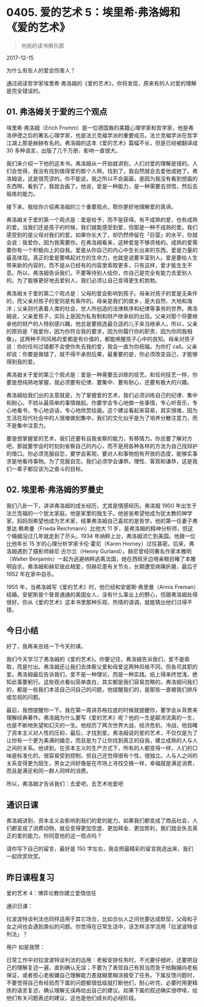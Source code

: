 # 0405. 爱的艺术 5：埃里希·弗洛姆和《爱的艺术》

> 何帆的读书俱乐部

2017-12-15

为什么有些人的爱会伤害人？

通过阅读哲学家埃里希·弗洛姆的《爱的艺术》，你将发现，原来有的人对爱的理解是完全错误的。

## 01. 弗洛姆关于爱的三个观点

埃里希·弗洛姆（Erich Fromm）是一位德国裔的美籍心理学家和哲学家，他是弗洛伊德之后的著名心理学家，也是法兰克福学派的重要成员。法兰克福学派在哲学江湖上那是赫赫有名的。弗洛姆的这本《爱的艺术》篇幅不长，但是已经被翻译成 30 多种语言，出版了几千万册，影响一直很大。

我们来介绍一下他的这本书。弗洛姆从一开始就讲到，人们对爱的理解是错的。人们会觉得，我没有找到值得爱的那个人啊，找到了，我自然就会去爱他或她了。弗洛姆说，这是很荒谬的。你不能说，我之所以不会画画，是因为我没有看到想画的东西啊，看到了，我就会画了。他说，爱是一种能力，是一种需要去领悟，然后去锻炼的能力。

接下来，我给你介绍弗洛姆的三个重要观点，帮你更好地理解爱的真谛。

弗洛姆关于爱的第一个观点是：爱是给予，而不是获得。有不成熟的爱，也有成熟的爱。当我们还是孩子的时候，我们就能感受到爱，但那是一种不成熟的爱。我们感受到的是父母对我们的爱。如果你长大了，却仍然停留在「巨婴」的水平，你就会说：我爱你，因为我需要你。在弗洛姆看来，这种爱是不够资格的。成熟的爱需要你有一个积极向上的自我。爱是从你自己的内心中生长出来的东西。爱是力量的最高体现。真正的爱是要唤起对方的生命力，也就是说要丰富别人。爱是要给人生带来新的内容的，而不是从已经有的内容里索取更多，只有这样，爱才能生生不息。所以，弗洛姆告诉我们，不要等待别人给你，你自己是完全有能力去爱别人的。为了能够更好地去爱别人，我们必须让自己变得更生机勃勃。

弗洛姆关于爱的第二个观点是：父母的爱会影响到孩子。母亲对孩子的爱是无条件的，而父亲对孩子的爱则是有条件的。母亲是我们的故乡，是大自然、大地和海洋；父亲则代表着人类的社会，世人所创造的法律秩序和纪律等事务的世界。弗洛姆说，父亲爱孩子，实际上是因为私有制和财产继承权的出现。父亲对那个将要继承他的财产的人特别感兴趣，他总是要挑选最合适的儿子来当继承人。所以，父亲的原则是「我爱你，因为你符合我的要求，因为你履行你的职责，因为你同我相像」。这两种不同风格的爱都是有价值的，都能唤醒孩子心中的良知。母亲对孩子说：你的任何过错都不会使你失去我的爱，我会一直为你祝福，为你打 call。父亲却说：你要是做错了，就不得不承担后果，最重要的是，你必须改变自己，才能够得到我的爱。

弗洛姆关于爱的第三个观点是：爱是一种需要去训练的技艺。和任何技艺一样，你要是想纯熟地掌握，就必须要有纪律、要集中、要有耐心，还要有极大的兴趣。

弗洛姆给我们出的主意就是，为了掌握爱的艺术，我们必须训练自己的纪律、集中和耐心。不妨从最简单的事情做起。你要学会专心地做一些事情，专心听音乐，专心地看书，专心地谈话，专心地欣赏绘画。这个建议看起来容易，其实很难，因为生活在现代社会中的人很难做到集中，我们的文化似乎是为了培养分散注意力，而不是集中注意力。

要是想掌握爱的艺术，我们还要有自我省察的能力，有移情力。你总要了解对方吧，那就要学会时时刻刻省察自己的内心，而不是用各种各样的方法为自己找辩护的借口。你必须克服自恋，要学会客观，要对人和事物抱有开放的态度，能够实事求是地看待事物。为了克服自恋，我们必须学会谦恭。理性、客观和谦恭，这是我们一辈子都应该为之奋斗的目标。

## 02. 埃里希·弗洛姆的罗曼史

我们八卦一下，讲讲弗洛姆的成长经历，尤其是情感经历。弗洛姆 1900 年出生于法兰克福的一个犹太家庭。他是家里的独生子。他爸爸希望他成为犹太教的神学家，妈妈则希望他成为艺术家，结果弗洛姆自己喜欢的是哲学。他的第一任妻子弗里达·赖希曼（Frieda Reichmann）比他大 11 岁，是弗洛姆的精神分析师，但这个婚姻没过几年就走到了尽头。1934 年纳粹上台，弗洛姆流亡到美国。他跟一位比他年长 15 岁的心理分析学家卡伦·霍尼（Karen Horney）过往甚密。后来，弗洛姆遇到了摄影师赫尼·古尔兰（Henny Gurland）。赫尼曾经同著名作家本雅明（Walter Benjamin）一起为逃避纳粹逃离法国，她在西班牙边境亲眼目睹了本雅明自杀。弗洛姆和赫尼彼此相爱，但赫尼患有关节炎，长期遭受病痛折磨，最后于 1952 年在家中自杀。

1955 年，当弗洛姆写《爱的艺术》时，他已经和安妮斯·弗里曼（Annis Freman）结婚。安妮斯是个普普通通的美国女人，没有什么事业上的野心，但跟弗洛姆处得很好。你从《爱的艺术》这本书里那种乐观、热情的语调，就能猜出他们过得不错。

## 今日小结

好了，我再来总结一下今天的课。

我们今天学习了弗洛姆的《爱的艺术》。你要记住，弗洛姆告诉我们，爱不是索取，而是付出。弗洛姆还让我们去体察父爱和母爱这两种风格不同，但各司其职的爱。弗洛姆最后告诉我们，爱不是一种理论，而是一种实践。纸上得来终觉浅，绝知此事要躬行。这些观点看似简单直白，其实都是我们容易忽略的。弗洛姆问我们的，都是一些我们本该自己问自己的问题，他提醒我们的，是那些一直被我们排斥或忽视的问题。

最后，我想提醒你一下。我在第一周讲苏格拉底的时候就提醒你，要学会从背景来理解经典著作。弗洛姆为什么要写《爱的艺术》呢？他的一生是颠沛流离的一生，也是不断地失望和幻灭的一生。他经历了两次世界大战、经济危机、冷战，他目睹了资本主义对人性的压抑，最后，才找到爱。弗洛姆说的爱的艺术，不仅仅是为了让你有一个更为美满的婚恋，而且是为了让你找到真正的自我，建立成熟的人与人之间的关系。他讲到，在资本主义的生产方式下，所有的人都变得一样，人们的口味是标准化的，很容易受到控制，但自己还觉得很有个性，很独立。人与人之间的关系变得更为陌生，男女之间好像是在市场上寻找交换一样，幸福就是满足消费，而且是满足和同一群人同样的消费。

所以，弗洛姆才告诉我们：去爱吧，去艺术地爱吧

## 通识日课

弗洛姆讲到，资本主义会影响到我们的爱的能力。如果我们都变成了商品社会，人们都变成了消费动物，就会变得更加空虚、更加拜金、更加势利，我们就会失去真正的爱的能力。你同意他的这一观点吗？

请你写下自己的留言，最好是 150 字左右，我会把最精彩的留言挑选出来，我们一起欣赏欣赏。

## 昨日课程复习

爱的艺术 4：博弈论教你建立爱情信任

通识日课：

拉波波特谈判法也同样适用于其它场合，比如合伙人之间也要达成默契，父母和子女之间也会遇到类似的问题。你觉得在日常生活中，该怎样活学活用「拉波波特谈判法」？

用户 如是我赞：

日常工作中对拉波波特谈判法的运用：老板安排任务时，不光要仔细听，还要把自己的理解复述一遍，直到确认无误；不要为了表现自己有担当而急于拍胸脯向老板保证，或者担心老板嫌自己理解能力差就糊里糊涂接受了任务。下属反馈问题时，不要觉得自己有经验而下属的问题都很低级就打断他们，耐心听完，必要时用更精炼的语言复述，确认理解无误再给出自己的建议。如果下属的叙述确实很啰嗦，给他们有关问题表述的建议，这也是他们成长的必经阶段。

